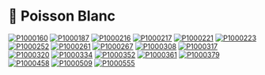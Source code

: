 # 🐠 Poisson Blanc

[![P1000160](/photos/hd/P1000160.jpg)](/photos/P1000160.md)
[![P1000187](/photos/hd/P1000187.jpg)](/photos/P1000187.md)
[![P1000216](/photos/hd/P1000216.jpg)](/photos/P1000216.md)
[![P1000217](/photos/hd/P1000217.jpg)](/photos/P1000217.md)
[![P1000221](/photos/hd/P1000221.jpg)](/photos/P1000221.md)
[![P1000223](/photos/hd/P1000223.jpg)](/photos/P1000223.md)
[![P1000252](/photos/hd/P1000252.jpg)](/photos/P1000252.md)
[![P1000261](/photos/hd/P1000261.jpg)](/photos/P1000261.md)
[![P1000267](/photos/hd/P1000267.jpg)](/photos/P1000267.md)
[![P1000308](/photos/hd/P1000308.jpg)](/photos/P1000308.md)
[![P1000317](/photos/hd/P1000317.jpg)](/photos/P1000317.md)
[![P1000320](/photos/hd/P1000320.jpg)](/photos/P1000320.md)
[![P1000334](/photos/hd/P1000334.jpg)](/photos/P1000334.md)
[![P1000352](/photos/hd/P1000352.jpg)](/photos/P1000352.md)
[![P1000361](/photos/hd/P1000361.jpg)](/photos/P1000361.md)
[![P1000379](/photos/hd/P1000379.jpg)](/photos/P1000379.md)
[![P1000458](/photos/hd/P1000458.jpg)](/photos/P1000458.md)
[![P1000509](/photos/hd/P1000509.jpg)](/photos/P1000509.md)
[![P1000555](/photos/hd/P1000555.jpg)](/photos/P1000555.md)
